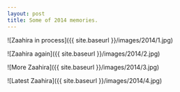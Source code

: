 ```yaml
---
layout: post
title: Some of 2014 memories. 
---
```


![Zaahira in process]({{ site.baseurl }}/images/2014/1.jpg)

<!-- more -->

![Zaahira again]({{ site.baseurl }}/images/2014/2.jpg)

![More Zaahira]({{ site.baseurl }}/images/2014/3.jpg)

![Latest Zaahira]({{ site.baseurl }}/images/2014/4.jpg)